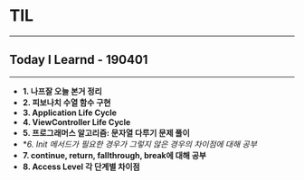 # TIL
---

## Today I Learnd - 190401  

---

- **1. 나프잘 오늘 본거 정리**
- **2. 피보나치 수열 함수 구현**
- **3. Application Life Cycle**
- **4. ViewController Life Cycle**
- **5. 프로그래머스 알고리즘: 문자열 다루기 문제 풀이**
- **6. Init 메서드가 필요한 경우가 그렇지 않은 경우의 차이점에 대해 공부*
- **7. continue, return, fallthrough, break에 대해 공부**
- **8. Access Level 각 단계별 차이점**